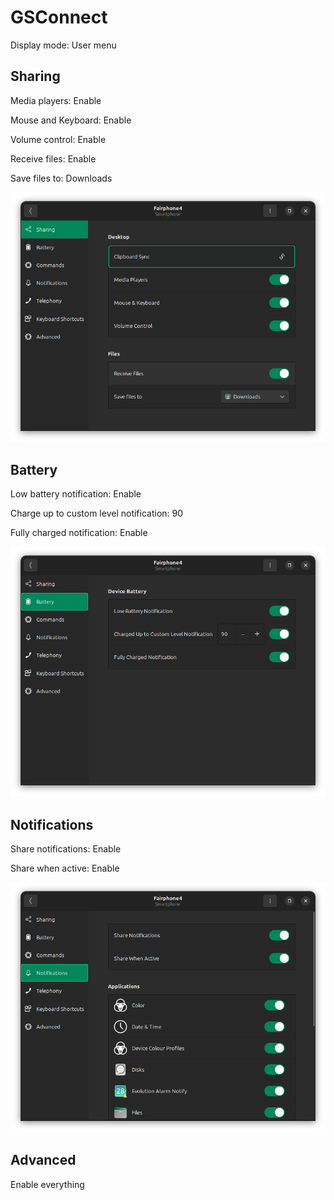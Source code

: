# GSConnect

Display mode: User menu

## Sharing 

Media players: Enable

Mouse and Keyboard: Enable

Volume control: Enable

Receive files: Enable

Save files to: Downloads

![Sharing](image-4.png)

## Battery

Low battery notification: Enable

Charge up to custom level notification: 90

Fully charged notification: Enable

![Battery](image-5.png)

## Notifications

Share notifications: Enable

Share when active: Enable

![Notifications](image-6.png)

## Advanced 

Enable everything